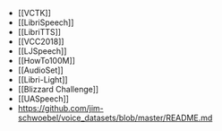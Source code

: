 - [[VCTK]]
- [[LibriSpeech]]
- [[LibriTTS]]
- [[VCC2018]]
- [[LJSpeech]]
- [[HowTo100M]]
- [[AudioSet]]
- [[Libri-Light]]
- [[Blizzard Challenge]]
- [[UASpeech]]
- https://github.com/jim-schwoebel/voice_datasets/blob/master/README.md